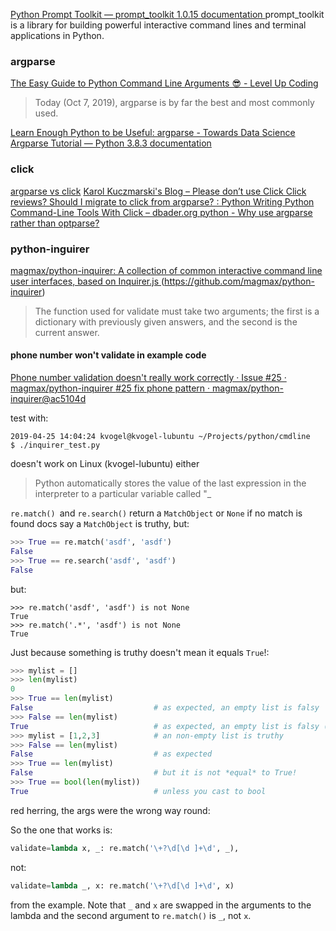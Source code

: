 


[Python Prompt Toolkit — prompt_toolkit 1.0.15 documentation ](https://python-prompt-toolkit.readthedocs.io/en/1.0.15/)
prompt_toolkit is a library for building powerful interactive command lines and terminal applications in Python.


### argparse

[The Easy Guide to Python Command Line Arguments 😎 - Level Up Coding ](https://levelup.gitconnected.com/the-easy-guide-to-python-command-line-arguments-96b4607baea1)
>Today (Oct 7, 2019), argparse is by far the best and most commonly used.



[Learn Enough Python to be Useful: argparse - Towards Data Science ](https://towardsdatascience.com/learn-enough-python-to-be-useful-argparse-e482e1764e05)
[Argparse Tutorial — Python 3.8.3 documentation ](https://docs.python.org/3/howto/argparse.html)

### click

[argparse vs click](https://www.google.com/search?q=argparse+vs+click)
[Karol Kuczmarski's Blog – Please don’t use Click ](http://xion.io/post/programming/python-dont-use-click.html)
[Click reviews? Should I migrate to click from argparse? : Python ](https://www.reddit.com/r/Python/comments/73xb5y/click_reviews_should_i_migrate_to_click_from/)
[Writing Python Command-Line Tools With Click – dbader.org ](https://dbader.org/blog/python-commandline-tools-with-click)
[python - Why use argparse rather than optparse?](https://stackoverflow.com/questions/3217673/why-use-argparse-rather-than-optparse)



### python-inguirer

[magmax/python-inquirer: A collection of common interactive command line user interfaces, based on Inquirer.js ](https://github.com/SBoudrias/Inquirer.js/) (https://github.com/magmax/python-inquirer)

>The function used for validate must take two arguments; the first is a dictionary with previously given answers, and the second is the current answer.

#### phone number won't validate in example code

[Phone number validation doesn't really work correctly · Issue #25 · magmax/python-inquirer ](https://github.com/magmax/python-inquirer/issues/25)
[#25 fix phone pattern · magmax/python-inquirer@ac5104d ](https://github.com/magmax/python-inquirer/commit/ac5104d3f7e2c4e4336b57567811020fe7f859c4)

test with:
```
2019-04-25 14:04:24 kvogel@kvogel-lubuntu ~/Projects/python/cmdline
$ ./inquirer_test.py 
```

doesn't work on Linux (kvogel-lubuntu) either

>Python automatically stores the value of the last expression in the interpreter to a particular variable called "_

`re.match() `and `re.search()` return a `MatchObject` or `None` if no match is found
docs say a `MatchObject` is truthy, but:

```py
>>> True == re.match('asdf', 'asdf')
False
>>> True == re.search('asdf', 'asdf')
False
```

but:

```
>>> re.match('asdf', 'asdf') is not None
True
>>> re.match('.*', 'asdf') is not None
True
```

Just because something is truthy doesn't mean it equals `True`!:

```py
>>> mylist = []
>>> len(mylist)
0
>>> True == len(mylist)
False                           # as expected, an empty list is falsy
>>> False == len(mylist)
True                            # as expected, an empty list is falsy (and also False?)
>>> mylist = [1,2,3]            # an non-empty list is truthy
>>> False == len(mylist)
False                           # as expected
>>> True == len(mylist)   
False                           # but it is not *equal* to True!
>>> True == bool(len(mylist))
True                            # unless you cast to bool
```

red herring, the args were the wrong way round:

So the one that works is:
```python
validate=lambda x, _: re.match('\+?\d[\d ]+\d', _),
```
not:
```python
validate=lambda _, x: re.match('\+?\d[\d ]+\d', x)
```
from the example. Note that  `_` and `x` are swapped in the arguments to the lambda and the second argument to `re.match()` is `_`, not `x`.
